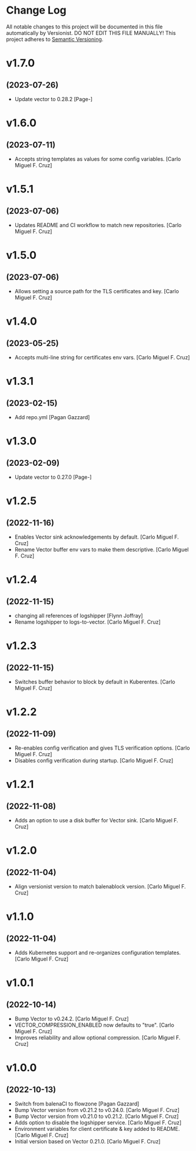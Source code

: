 # Change Log

All notable changes to this project will be documented in this file
automatically by Versionist. DO NOT EDIT THIS FILE MANUALLY!
This project adheres to [Semantic Versioning](http://semver.org/).

# v1.7.0
## (2023-07-26)

* Update vector to 0.28.2 [Page-]

# v1.6.0
## (2023-07-11)

* Accepts string templates as values for some config variables. [Carlo Miguel F. Cruz]

# v1.5.1
## (2023-07-06)

* Updates README and CI workflow to match new repositories. [Carlo Miguel F. Cruz]

# v1.5.0
## (2023-07-06)

* Allows setting a source path for the TLS certificates and key. [Carlo Miguel F. Cruz]

# v1.4.0
## (2023-05-25)

* Accepts multi-line string for certificates env vars. [Carlo Miguel F. Cruz]

# v1.3.1
## (2023-02-15)

* Add repo.yml [Pagan Gazzard]

# v1.3.0
## (2023-02-09)

* Update vector to 0.27.0 [Page-]

# v1.2.5
## (2022-11-16)

* Enables Vector sink acknowledgements by default. [Carlo Miguel F. Cruz]
* Rename Vector buffer env vars to make them descriptive. [Carlo Miguel F. Cruz]

# v1.2.4
## (2022-11-15)

* changing all references of logshipper [Flynn Joffray]
* Rename logshipper to logs-to-vector. [Carlo Miguel F. Cruz]

# v1.2.3
## (2022-11-15)

* Switches buffer behavior to block by default in Kuberentes. [Carlo Miguel F. Cruz]

# v1.2.2
## (2022-11-09)

* Re-enables config verification and gives TLS verification options. [Carlo Miguel F. Cruz]
* Disables config verification during startup. [Carlo Miguel F. Cruz]

# v1.2.1
## (2022-11-08)

* Adds an option to use a disk buffer for Vector sink. [Carlo Miguel F. Cruz]

# v1.2.0
## (2022-11-04)

* Align versionist version to match balenablock version. [Carlo Miguel F. Cruz]

# v1.1.0
## (2022-11-04)

* Adds Kubernetes support and re-organizes configuration templates. [Carlo Miguel F. Cruz]

# v1.0.1
## (2022-10-14)

* Bump Vector to v0.24.2. [Carlo Miguel F. Cruz]
* VECTOR_COMPRESSION_ENABLED now defaults to "true". [Carlo Miguel F. Cruz]
* Improves reliability and allow optional compression. [Carlo Miguel F. Cruz]

# v1.0.0
## (2022-10-13)

* Switch from balenaCI to flowzone [Pagan Gazzard]
* Bump Vector version from v0.21.2 to v0.24.0. [Carlo Miguel F. Cruz]
* Bump Vector version from v0.21.0 to v0.21.2. [Carlo Miguel F. Cruz]
* Adds option to disable the logshipper service. [Carlo Miguel F. Cruz]
* Environment variables for client certificate & key added to README. [Carlo Miguel F. Cruz]
* Initial version based on Vector 0.21.0. [Carlo Miguel F. Cruz]
